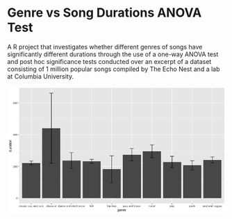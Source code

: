 # Genre vs Song Durations ANOVA Test
A R project that investigates whether different genres of songs have significantly different durations through the use of a one-way ANOVA test and post hoc significance tests conducted over an excerpt of a dataset consisting of 1 million popular songs compiled by The Echo Nest and a lab at Columbia University.

![Bar Graph Visualization of the relationship between Genres and Song Durations](/Graph.png)
